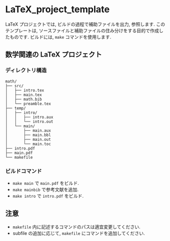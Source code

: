 # LaTeX_project_template

LaTeX プロジェクトでは, ビルドの過程で補助ファイルを出力, 参照します. 
このテンプレートは, ソースファイルと補助ファイルの住み分けをする目的で作成したものです. 
ビルドには, `make` コマンドを使用します.

## 数学関連の LaTeX プロジェクト

### ディレクトリ構造

```
math/
├── src/
│   ├── intro.tex
│   ├── main.tex
│   ├── math.bib
│   └── preamble.tex
├── temp/
│   ├── intro/
│   │   ├── intro.aux
│   │   └── intro.out
│   └── main/
│       ├── main.aux
│       ├── main.bbl
│       ├── main.out
│       └── main.toc
├── intro.pdf
├── main.pdf
└── makefile
```

### ビルドコマンド

* `make main` で `main.pdf` をビルド.
* `make mainbib` で参考文献を追加.
* `make intro` で `intro.pdf` をビルド.

## 注意
* `makefile` 内に記述するコマンドのパスは適宜変更してください.
* subfile の追加に応じて, `makefile` にコマンドを追加してください.
